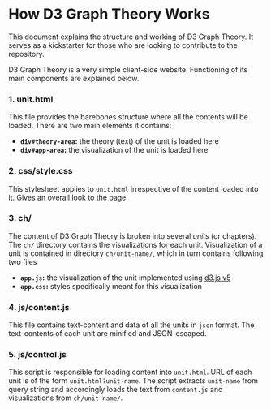 # How D3 Graph Theory Works

This document explains the structure and working of D3 Graph Theory. It serves as a kickstarter for those who are looking to contribute to the repository.

D3 Graph Theory is a very simple client-side website. Functioning of its main components are explained below.

### 1. unit.html

This file provides the barebones structure where all the contents will be loaded. There are two main elements it contains:

- **`div#theory-area`:** the theory (text) of the unit is loaded here
- **`div#app-area`:** the visualization of the unit is loaded here

### 2. css/style.css

This stylesheet applies to `unit.html` irrespective of the content loaded into it. Gives an overall look to the page.

### 3. ch/

The content of D3 Graph Theory is broken into several *units* (or chapters). The `ch/` directory contains the visualizations for each unit. Visualization of a unit is contained in directory `ch/unit-name/`, which in turn contains following two files

- **`app.js`:** the visualization of the unit implemented using [d3.js v5](https://d3js.org/)
- **`app.css`:** styles specifically meant for this visualization

### 4. js/content.js

This file contains text-content and data of all the units in `json` format. The text-contents of each unit are minified and JSON-escaped.

### 5. js/control.js

This script is responsible for loading content into `unit.html`. URL of each unit is of the form `unit.html?unit-name`. The script extracts `unit-name` from query string and accordingly loads the text from `content.js` and visualizations from `ch/unit-name/`.